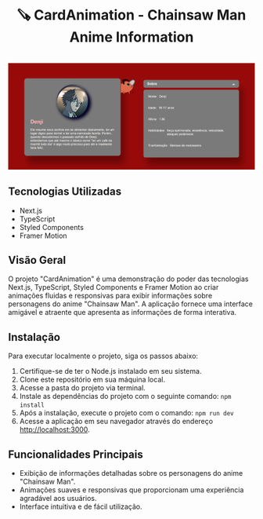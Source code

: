<div align='center'>
  <h1 >🪚 CardAnimation - Chainsaw Man Anime Information</h1>
</div>

<br />

<div align='center'>

  <img src="./public/assets/card-animation.png" alt='project image' width='600'  />
</div>

## Tecnologias Utilizadas

- Next.js
- TypeScript
- Styled Components
- Framer Motion

## Visão Geral

O projeto "CardAnimation" é uma demonstração do poder das tecnologias Next.js, TypeScript, Styled Components e Framer Motion ao criar animações fluidas e responsivas para exibir informações sobre personagens do anime "Chainsaw Man". A aplicação fornece uma interface amigável e atraente que apresenta as informações de forma interativa.

## Instalação

Para executar localmente o projeto, siga os passos abaixo:

1. Certifique-se de ter o Node.js instalado em seu sistema.
2. Clone este repositório em sua máquina local.
3. Acesse a pasta do projeto via terminal.
4. Instale as dependências do projeto com o seguinte comando:
   `npm install`
5. Após a instalação, execute o projeto com o comando:
   `npm run dev`
6. Acesse a aplicação em seu navegador através do endereço [http://localhost:3000](http://localhost:3000).

## Funcionalidades Principais

- Exibição de informações detalhadas sobre os personagens do anime "Chainsaw Man".
- Animações suaves e responsivas que proporcionam uma experiência agradável aos usuários.
- Interface intuitiva e de fácil utilização.
